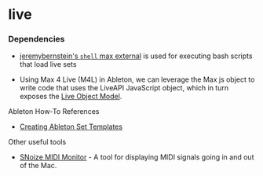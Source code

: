 # live

### Dependencies

* [jeremybernstein's `shell` max external](https://github.com/jeremybernstein/shell/releases/tag/1.0b1) is used for executing bash scripts that load live sets


* Using Max 4 Live (M4L) in Ableton, we can leverage the Max js object to write code that uses the LiveAPI JavaScript object, which in turn exposes the [Live Object Model](https://docs.cycling74.com/max5/refpages/m4l-ref/m4l_live_object_model.html).

Ableton How-To References

* [Creating Ableton Set Templates](https://help.ableton.com/hc/en-us/articles/209067189-Creating-new-or-blank-Template-Sets)


Other useful tools

* [SNoize MIDI Monitor](https://www.snoize.com/MIDIMonitor/) - A tool for displaying MIDI signals going in and out of the Mac.






